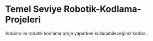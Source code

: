 # Temel Seviye Robotik-Kodlama-Projeleri
Arduino ile robotik kodlama proje yaparken kullanabileceğiniz kodlar...
